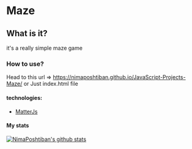 # Maze

## What is it?

it's a really simple maze game

### How to use?
Head to this url => https://nimaposhtiban.github.io/JavaScript-Projects-Maze/ or
Just index.html file

#### technologies:

- [MatterJs](https://brm.io/matter-js/index.html)

#### My stats

[![NimaPoshtiban's github stats](https://github-readme-stats.vercel.app/api?username=NimaPoshtiban)](https://github.com/NimaPoshtiban/github-readme-stats)
